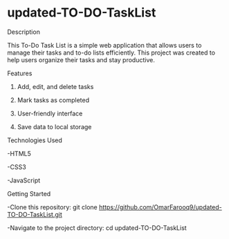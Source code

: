 # updated-TO-DO-TaskList
Description

This To-Do Task List is a simple web application that allows users to manage their tasks and to-do lists efficiently. This project was created to help users organize their tasks and stay productive.


Features


 1. Add, edit, and delete tasks

 2. Mark tasks as completed
  
 3. User-friendly interface

 4. Save data to local storage


Technologies Used


 -HTML5

 -CSS3

 -JavaScript


Getting Started


-Clone this repository: git clone https://github.com/OmarFarooq9/updated-TO-DO-TaskList.git

-Navigate to the project directory: cd updated-TO-DO-TaskList

